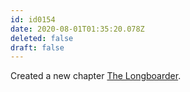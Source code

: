 ```yaml
---
id: id0154
date: 2020-08-01T01:35:20.078Z
deleted: false
draft: false
---
```


Created a new chapter [The Longboarder][1].

[1]: the-longboarder.html
